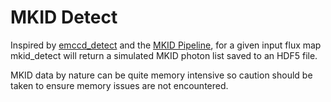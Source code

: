 # MKID Detect

Inspired by [emccd_detect](https://github.com/roman-corgi/emccd_detect/tree/master/emccd_detect)
and the [MKID Pipeline](https://github.com/roman-corgi/emccd_detect/tree/master/emccd_detect),
for a given input flux map mkid_detect will return a simulated MKID photon list saved to an HDF5 file.

MKID data by nature can be quite memory intensive so caution should be taken to ensure memory
issues are not encountered.


## 



